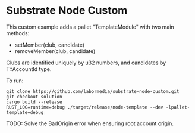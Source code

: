 # Substrate Node Custom

This custom example adds a pallet "TemplateModule" with two main methods: 
- setMember(club, candidate)
- removeMember(club, candidate)

Clubs are identified uniquely by u32 numbers, and candidates by T::AccountId type.

To run:
```
git clone https://github.com/labormedia/substrate-node-custom.git
git checkout solution
cargo build --release
RUST_LOG=runtime=debug ./target/release/node-template --dev -lpallet-template=debug

```

TODO: Solve the BadOrigin error when ensuring root account origin.